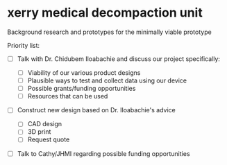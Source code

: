 # xerry medical decompaction unit
Background research and prototypes for the minimally viable prototype

Priority list:
- [ ] Talk with Dr. Chidubem Iloabachie and discuss our project specifically:
  - [ ] Viability of our various product designs 
  - [ ] Plausible ways to test and collect data using our device
  - [ ] Possible grants/funding opportunities
  - [ ] Resources that can be used
  
- [ ] Construct new design based on Dr. Iloabachie's advice
  - [ ] CAD design
  - [ ] 3D print 
  - [ ] Request quote

- [ ] Talk to Cathy/JHMI regarding possible funding opportunities

